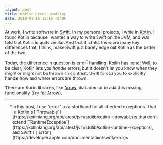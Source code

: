 ```yaml
---
layout: post
title: Kotlin Error Handling
date: 2018-09-16 13:10 -0400
---
```



At work, I write software in [Swift](https://Swift.org). In my personal projects, I write in [Kotlin](https://KotlinLang.org).  I found Kotlin because I wanted a way to write Swift on the JVM, and was told that Kotlin is quite similar. And that it is! But there are many key differences that, I think, make Swift just barely edge out Kotlin as the better of the two.

Today, the difference in question is error<sup>[*](#errors-are-exceptions-in-this-post)</sup> handling. Kotlin has none! Well, to be clear, Kotlin lets you _handle_ errors, but it doesn't let you know when they might or might not be thrown. In contrast, Swift forces you to explicitly handle how and where errors are thrown.

There are Kotlin libraries, like [Arrow](https://arrow-kt.io/), that attempt to add this missing functionality ([`Try` for Arrow](https://arrow-kt.io/docs/datatypes/try/)).



---

<aside>
    <ul>
        <li id="errors-are-exceptions-in-this-post" style="list-style-type:'*'">In this post, I use "error" as a storthand for all checked exceptions. That is, Kotlin's [`Throwable`](https://kotlinlang.org/api/latest/jvm/stdlib/kotlin/-throwable/)s that don't extend [`RuntimeException`](https://kotlinlang.org/api/latest/jvm/stdlib/kotlin/-runtime-exception/), and Swift's [`Error`](https://developer.apple.com/documentation/swift/error)s</li>
    </ul>
</aside>
